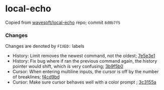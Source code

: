 # local-echo

Copied from [wavesoft/local-echo](https://github.com/wavesoft/local-echo) repo; commit `8d0b7f5`

### Changes

Changes are denoted by `FIXED:` labels

* History: Limit removes the newest command, not the oldest; [7e5e3e1](https://github.com/sandbox-bio/sandbox.bio/commit/7e5e3e1)
* History: Fix bug where if ran the previous command again, the history pointer would shift, which is very confusing; [3b9f5b0](https://github.com/sandbox-bio/sandbox.bio/commit/3b9f5b0)
* Cursor: When entering multiline inputs, the cursor is off by the number of breaklines; [f4cd9bd](https://github.com/sandbox-bio/sandbox.bio/commit/f4cd9bd)
* Cursor: Make sure cursor behaves well with a color prompt	; [3c3155a](https://github.com/sandbox-bio/sandbox.bio/commit/3c3155a)
